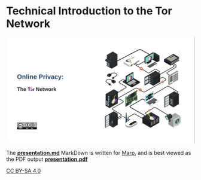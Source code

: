 # Technical Introduction to the Tor Network

![First Slide](https://raw.githubusercontent.com/francisco-core/technical-intro-tor/master/images/first-slide.png)

The [**presentation.md**](https://raw.githubusercontent.com/francisco-core/technical-intro-tor/master/presentation.md) MarkDown is written for [Marp](https://yhatt.github.io/marp/), and is best viewed as the PDF output [**presentation.pdf**](https://github.com/francisco-core/technical-intro-tor/raw/master/presentation.pdf)

[CC BY-SA 4.0](http://creativecommons.org/licenses/by-sa/4.0/)
